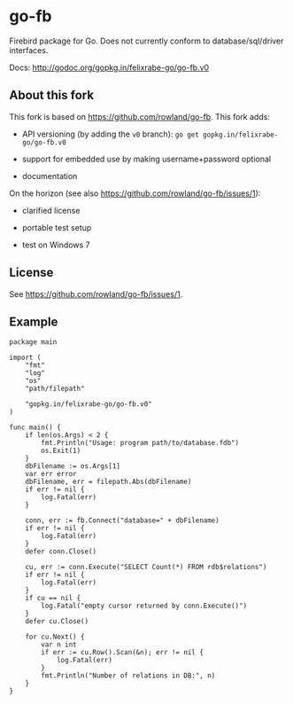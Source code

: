 go-fb
=====

Firebird package for Go. Does not currently conform to database/sql/driver interfaces.

Docs: http://godoc.org/gopkg.in/felixrabe-go/go-fb.v0


About this fork
---------------

This fork is based on https://github.com/rowland/go-fb. This fork adds:

-   API versioning (by adding the `v0` branch): `go get gopkg.in/felixrabe-go/go-fb.v0`

-   support for embedded use by making username+password optional

-   documentation


On the horizon (see also https://github.com/rowland/go-fb/issues/1):

-   clarified license

-   portable test setup

-   test on Windows 7


License
-------

See https://github.com/rowland/go-fb/issues/1.


Example
-------

    package main

    import (
        "fmt"
        "log"
        "os"
        "path/filepath"

        "gopkg.in/felixrabe-go/go-fb.v0"
    )

    func main() {
        if len(os.Args) < 2 {
            fmt.Println("Usage: program path/to/database.fdb")
            os.Exit(1)
        }
        dbFilename := os.Args[1]
        var err error
        dbFilename, err = filepath.Abs(dbFilename)
        if err != nil {
            log.Fatal(err)
        }

        conn, err := fb.Connect("database=" + dbFilename)
        if err != nil {
            log.Fatal(err)
        }
        defer conn.Close()

        cu, err := conn.Execute("SELECT Count(*) FROM rdb$relations")
        if err != nil {
            log.Fatal(err)
        }
        if cu == nil {
            log.Fatal("empty cursor returned by conn.Execute()")
        }
        defer cu.Close()

        for cu.Next() {
            var n int
            if err := cu.Row().Scan(&n); err != nil {
                log.Fatal(err)
            }
            fmt.Println("Number of relations in DB:", n)
        }
    }
